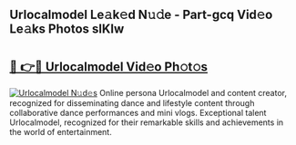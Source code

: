 ## Urlocalmodel Le𝚊k𝚎d N𝚞𝚍e - Part-gcq Vid𝚎o Le𝚊ks Photos slKIw

# <h2><a href="http://fbdknu.evod.top/?m=Urlocalmodel">🔗 👉🔴 Urlocalmodel Vid𝚎o Ph𝚘t𝚘s</a></h2>

[![Urlocalmodel N𝚞d𝚎s](https://i.imgur.com/8V9OHl7.gif)](http://fbdknu.evod.top/?m=Urlocalmodel)
Online persona Urlocalmodel and content creator, recognized for disseminating dance and lifestyle content through collaborative dance performances and mini vlogs. Exceptional talent Urlocalmodel, recognized for their remarkable skills and achievements in the world of entertainment. 
